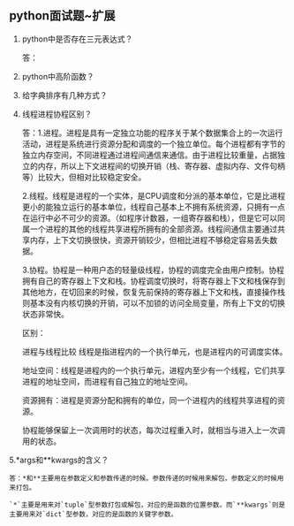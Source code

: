 ## python面试题~扩展

1. python中是否存在三元表达式？

   答：

2. python中高阶函数？

3. 给字典排序有几种方式？

4. 线程进程协程区别？

   答：1.进程。进程是具有一定独立功能的程序关于某个数据集合上的一次运行活动，进程是系统进行资源分配和调度的一个独立单位。每个进程都有字节的独立内存空间，不同进程通过进程间通信来通信。由于进程比较重量，占据独立的内存，所以上下文进程间的切换开销（栈、寄存器、虚拟内存、文件句柄等）比较大，但相对比较稳定安全。

   	2.线程。线程是进程的一个实体，是CPU调度和分派的基本单位，它是比进程更小的能独立运行的基本单位，线程自己基本上不拥有系统资源，只拥有一点在运行中必不可少的资源。（如程序计数器，一组寄存器和栈），但是它可以同属一个进程的其他的线程共享进程所拥有的全部资源。线程间通信主要通过共享内存，上下文切换很快，资源开销较少，但相比进程不够稳定容易丢失数据。
	
   	3.协程。协程是一种用户态的轻量级线程，协程的调度完全由用户控制。协程拥有自己的寄存器上下文和栈。协程调度切换时，将寄存器上下文和栈保存到其他地方，在切回来的时候，恢复先前保持的寄存器上下文和栈，直接操作栈则基本没有内核切换的开销，可以不加锁的访问全局变量，所有上下文的切换状态非常快。

   区别：

   	进程与线程比较   线程是指进程内的一个执行单元，也是进程内的可调度实体。
	
   	地址空间：线程是进程内的一个执行单元，进程内至少有一个线程，它们共享进程的地址空间，而进程有自己独立的地址空间。
	
   	资源拥有：进程是资源分配和拥有的单位，同一个进程内的线程共享进程的资源。
	
   	协程能够保留上一次调用时的状态，每次过程重入时，就相当与进入上一次调用的状态。						

5.*args和**kwargs的含义？

	答：*和**主要用在参数定义和参数传递的时候。参数传递的时候用来解包，参数定义的时候用来打包。

	`*`主要是用来对`tuple`型参数打包或解包，对应的是函数的位置参数。而`**kwargs`则是主要用来对`dict`型参数，对应的是函数的关键字参数。